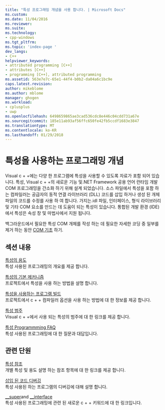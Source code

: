 ```yaml
---
title: "특성 프로그래밍 개념을 사용 합니다. | Microsoft Docs"
ms.custom: 
ms.date: 11/04/2016
ms.reviewer: 
ms.suite: 
ms.technology:
- cpp-windows
ms.tgt_pltfrm: 
ms.topic: 'index-page '
dev_langs:
- C++
helpviewer_keywords:
- attributed programming [C++]
- attributes [C++]
- programming [C++], attributed programming
ms.assetid: 563e7e7c-65e1-44f4-b0b2-da04a6c1bc9e
caps.latest.revision: 
author: mikeblome
ms.author: mblome
manager: ghogen
ms.workload:
- cplusplus
- uwp
ms.openlocfilehash: 6498659865ae3cad536cdc8e446c04cdd731a67e
ms.sourcegitcommit: 185e11ab93af56ffc650fe42fb5ccdf1683e3847
ms.translationtype: MT
ms.contentlocale: ko-KR
ms.lasthandoff: 01/29/2018
---
```

# <a name="attributed-programming-concepts"></a>특성을 사용하는 프로그래밍 개념
Visual c + +에는 다양 한 프로그램에 특성을 사용할 수 있도록 자료가 포함 되어 있습니다. 특성, Visual c + +의 새로운 기능 및.NET Framework 공용 언어 런타임 개발 COM 프로그래밍을 간소화 하기 위해 설계 되었습니다. 소스 파일에서 특성을 포함 하는 컴파일러는 공급자의 동적 연결 라이브러리 (DLL) 코드를 삽입 하거나 생성 된 개체 파일의 코드를 수정를 사용 하 여 합니다. 가지는.idl 파일, 인터페이스, 형식 라이브러리 및 기타 COM 요소를 만드는 데 도움이 되는 특성이 있습니다. 통합된 개발 환경 (IDE)에서 특성은 속성 창 및 마법사에서 지원 됩니다.  
  
 백그라운드에서 필요한 특성 COM 개체를 작성 하는 데 필요한 자세한 코딩 중 일부를 제거 하는 동안 [COM 기초](http://msdn.microsoft.com/library/windows/desktop/ms694363) 하기.  
  
## <a name="in-this-section"></a>섹션 내용  
 [특성의 용도](../windows/purpose-of-attributes.md)  
 특성 사용된 프로그래밍의 개요를 제공 합니다.  
  
 [특성의 기본 메커니즘](../windows/basic-mechanics-of-attributes.md)  
 프로젝트에서 특성을 사용 하는 방법을 설명 합니다.  
  
 [특성을 사용하는 프로그램 빌드](../windows/building-an-attributed-program.md)  
 프로젝트에서 c + + 컴파일러 옵션을 사용 하는 방법에 대 한 정보를 제공 합니다.  
  
 [특성 범주](../windows/attribute-categories.md)  
 Visual c + +에서 사용 되는 특성의 범주에 대 한 링크를 제공 합니다.  
  
 [특성 Programmming FAQ](../windows/attribute-programming-faq.md)  
 특성 사용된 프로그래밍에 대 한 질문과 대답입니다.  
  
## <a name="related-sections"></a>관련 단원  
 [특성 참조](../windows/cpp-attributes-reference.md)  
 개별 특성 및 용도 설명 하는 참조 항목에 대 한 링크를 제공 합니다.  
  
 [삽입 된 코드 디버깅](/visualstudio/debugger/how-to-debug-injected-code)  
 특성 사용된 하는 프로그램의 디버깅에 대해 설명 합니다.  
  
 [__super](../cpp/super.md)and [__interface](../cpp/interface.md)  
 특성 사용된 프로그래밍에 관련 된 새로운 c + + 키워드에 대 한 링크입니다.  
  
